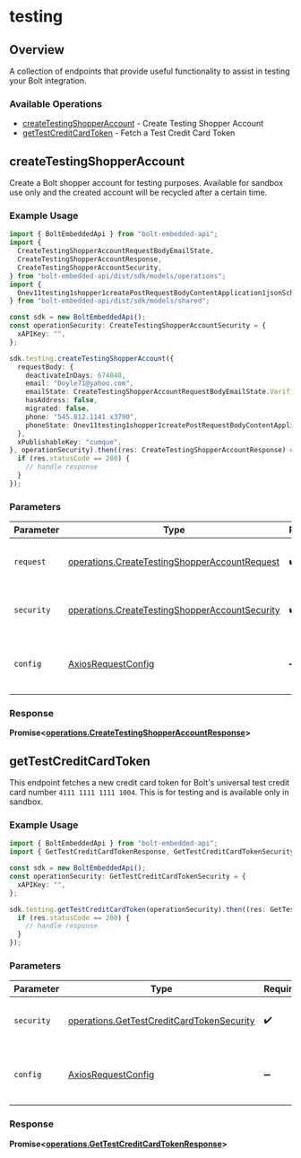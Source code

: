 # testing

## Overview

A collection of endpoints that provide useful functionality to assist in testing your Bolt integration.


### Available Operations

* [createTestingShopperAccount](#createtestingshopperaccount) - Create Testing Shopper Account
* [getTestCreditCardToken](#gettestcreditcardtoken) - Fetch a Test Credit Card Token

## createTestingShopperAccount

Create a Bolt shopper account for testing purposes. Available for sandbox use only and the created  account will be recycled after a certain time.

### Example Usage

```typescript
import { BoltEmbeddedApi } from "bolt-embedded-api";
import {
  CreateTestingShopperAccountRequestBodyEmailState,
  CreateTestingShopperAccountResponse,
  CreateTestingShopperAccountSecurity,
} from "bolt-embedded-api/dist/sdk/models/operations";
import {
  Onev11testing1shopper1createPostRequestBodyContentApplication1jsonSchemaPropertiesEmailState,
} from "bolt-embedded-api/dist/sdk/models/shared";

const sdk = new BoltEmbeddedApi();
const operationSecurity: CreateTestingShopperAccountSecurity = {
  xAPIKey: "",
};

sdk.testing.createTestingShopperAccount({
  requestBody: {
    deactivateInDays: 674848,
    email: "Doyle71@yahoo.com",
    emailState: CreateTestingShopperAccountRequestBodyEmailState.Verified,
    hasAddress: false,
    migrated: false,
    phone: "545.812.1141 x3790",
    phoneState: Onev11testing1shopper1createPostRequestBodyContentApplication1jsonSchemaPropertiesEmailState.Verified,
  },
  xPublishableKey: "cumque",
}, operationSecurity).then((res: CreateTestingShopperAccountResponse) => {
  if (res.statusCode == 200) {
    // handle response
  }
});
```

### Parameters

| Parameter                                                                                                        | Type                                                                                                             | Required                                                                                                         | Description                                                                                                      |
| ---------------------------------------------------------------------------------------------------------------- | ---------------------------------------------------------------------------------------------------------------- | ---------------------------------------------------------------------------------------------------------------- | ---------------------------------------------------------------------------------------------------------------- |
| `request`                                                                                                        | [operations.CreateTestingShopperAccountRequest](../../models/operations/createtestingshopperaccountrequest.md)   | :heavy_check_mark:                                                                                               | The request object to use for the request.                                                                       |
| `security`                                                                                                       | [operations.CreateTestingShopperAccountSecurity](../../models/operations/createtestingshopperaccountsecurity.md) | :heavy_check_mark:                                                                                               | The security requirements to use for the request.                                                                |
| `config`                                                                                                         | [AxiosRequestConfig](https://axios-http.com/docs/req_config)                                                     | :heavy_minus_sign:                                                                                               | Available config options for making requests.                                                                    |


### Response

**Promise<[operations.CreateTestingShopperAccountResponse](../../models/operations/createtestingshopperaccountresponse.md)>**


## getTestCreditCardToken

This endpoint fetches a new credit card token for Bolt's universal test credit card number `4111 1111 1111 1004`. This is for testing and is available only in sandbox.

### Example Usage

```typescript
import { BoltEmbeddedApi } from "bolt-embedded-api";
import { GetTestCreditCardTokenResponse, GetTestCreditCardTokenSecurity } from "bolt-embedded-api/dist/sdk/models/operations";

const sdk = new BoltEmbeddedApi();
const operationSecurity: GetTestCreditCardTokenSecurity = {
  xAPIKey: "",
};

sdk.testing.getTestCreditCardToken(operationSecurity).then((res: GetTestCreditCardTokenResponse) => {
  if (res.statusCode == 200) {
    // handle response
  }
});
```

### Parameters

| Parameter                                                                                              | Type                                                                                                   | Required                                                                                               | Description                                                                                            |
| ------------------------------------------------------------------------------------------------------ | ------------------------------------------------------------------------------------------------------ | ------------------------------------------------------------------------------------------------------ | ------------------------------------------------------------------------------------------------------ |
| `security`                                                                                             | [operations.GetTestCreditCardTokenSecurity](../../models/operations/gettestcreditcardtokensecurity.md) | :heavy_check_mark:                                                                                     | The security requirements to use for the request.                                                      |
| `config`                                                                                               | [AxiosRequestConfig](https://axios-http.com/docs/req_config)                                           | :heavy_minus_sign:                                                                                     | Available config options for making requests.                                                          |


### Response

**Promise<[operations.GetTestCreditCardTokenResponse](../../models/operations/gettestcreditcardtokenresponse.md)>**

